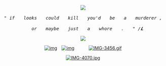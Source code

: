 <p align="center" width="100%"> <img src="https://komarev.com/ghpvc/?username=callthedoctor&label=✦&color=140f06">

<p align="center"> 
<tt><i>" if　　looks　　could　　kill　　you'd　　be　　a　　murderer ,</i></tt>
    <p align="center">
<tt><i>　　or　　maybe　　just　　a　　whore　　.　　" /𝑳</i></tt>
<p align="center"> 


<p align="center" width="100%">
    <img src="https://files.catbox.moe/44mq96.png">
    
</p>


<div id="header" align="center">

[![img](https://files.catbox.moe/x01bg7.png)](https://rentry.co/brendanstevekemp)⠀
[![img](https://files.catbox.moe/142fs6.png)‎](https://spacedogs.atabook.org/)⠀⠀⠀⠀
[![IMG-3456.gif](https://files.catbox.moe/ss2k93.png)](https://pronouns.cc/@brendanstevekemp)

[![IMG-4070.jpg](https://i.postimg.cc/wj4qYQFy/IMG-4070.jpg)](https://postimg.cc/w1J8hJCg)
